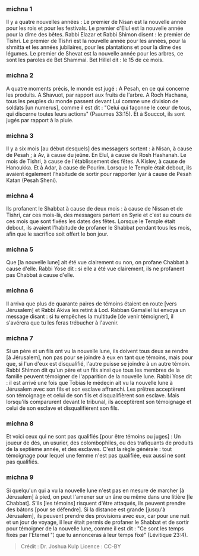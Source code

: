 
### michna 1
Il y a quatre nouvelles années : Le premier de Nisan est la nouvelle année pour les rois et pour les festivals. Le premier d'Elul est la nouvelle année pour la dîme des bêtes. Rabbi Elazar et Rabbi Shimon disent : le premier de Tishri. Le premier de Tishri est la nouvelle année pour les années, pour la shmitta et les années jubilaires, pour les plantations et pour la dîme des légumes. Le premier de Shevat est la nouvelle année pour les arbres, ce sont les paroles de Bet Shammai. Bet Hillel dit : le 15 de ce mois.

### michna 2
A quatre moments précis, le monde est jugé : A Pesah, en ce qui concerne les produits. A Shavuot, par rapport aux fruits de l'arbre. A Roch Hachana, tous les peuples du monde passent devant Lui comme une division de soldats [un numerus], comme il est dit : "Celui qui façonne le cœur de tous, qui discerne toutes leurs actions" (Psaumes 33:15). Et à Souccot, ils sont jugés par rapport à la pluie.

### michna 3
Il y a six mois [au début desquels] des messagers sortent : à Nisan, à cause de Pesah ; à Av, à cause du jeûne. En Elul, à cause de Rosh Hashanah. Le mois de Tishri, à cause de l'établissement des fêtes. A Kislev, à cause de Hanoukka. Et à Adar, à cause de Pourim. Lorsque le Temple était debout, ils avaient également l'habitude de sortir pour rapporter Iyar à cause de Pesah Katan (Pesah Sheni).

### michna 4
Ils profanent le Shabbat à cause de deux mois : à cause de Nissan et de Tishri, car ces mois-là, des messagers partent en Syrie et c'est au cours de ces mois que sont fixées les dates des fêtes. Lorsque le Temple était debout, ils avaient l'habitude de profaner le Shabbat pendant tous les mois, afin que le sacrifice soit offert le bon jour.

### michna 5
Que [la nouvelle lune] ait été vue clairement ou non, on profane Chabbat à cause d'elle. Rabbi Yose dit : si elle a été vue clairement, ils ne profanent pas Chabbat à cause d'elle.

### michna 6
Il arriva que plus de quarante paires de témoins étaient en route [vers Jérusalem] et Rabbi Akiva les retint à Lod. Rabban Gamaliel lui envoya un message disant : si tu empêches la multitude [de venir témoigner], il s'avérera que tu les feras trébucher à l'avenir.

### michna 7
Si un père et un fils ont vu la nouvelle lune, ils doivent tous deux se rendre [à Jérusalem], non pas pour se joindre à eux en tant que témoins, mais pour que, si l'un d'eux est disqualifié, l'autre puisse se joindre à un autre témoin. Rabbi Shimon dit qu'un père et un fils ainsi que tous les membres de la famille peuvent témoigner de l'apparition de la nouvelle lune. Rabbi Yose dit : il est arrivé une fois que Tobias le médecin ait vu la nouvelle lune à Jérusalem avec son fils et son esclave affranchi. Les prêtres acceptèrent son témoignage et celui de son fils et disqualifièrent son esclave. Mais lorsqu'ils comparurent devant le tribunal, ils acceptèrent son témoignage et celui de son esclave et disqualifièrent son fils.

### michna 8
Et voici ceux qui ne sont pas qualifiés [pour être témoins ou juges] : Un joueur de dés, un usurier, des colombophiles, ou des trafiquants de produits de la septième année, et des esclaves. C'est la règle générale : tout témoignage pour lequel une femme n'est pas qualifiée, eux aussi ne sont pas qualifiés.

### michna 9
Si quelqu'un qui a vu la nouvelle lune n'est pas en mesure de marcher [à Jérusalem] à pied, on peut l'amener sur un âne ou même dans une litière [le Chabbat]. S'ils [les témoins] risquent d'être attaqués, ils peuvent prendre des bâtons [pour se défendre]. Si la distance est grande [jusqu'à Jérusalem], ils peuvent prendre des provisions avec eux, car pour une nuit et un jour de voyage, il leur était permis de profaner le Shabbat et de sortir pour témoigner de la nouvelle lune, comme il est dit : "Ce sont les temps fixés par l'Éternel "¦ que tu annonceras à leur temps fixé" (Lévitique 23:4).

>Crédit : Dr. Joshua Kulp
>Licence : CC-BY